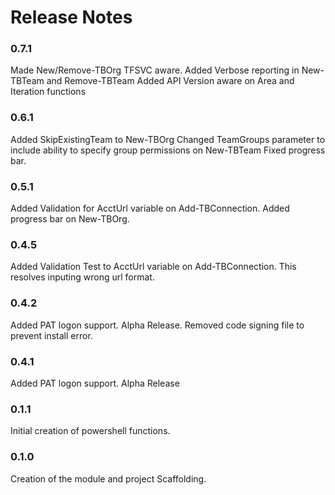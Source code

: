 # Release Notes

### 0.7.1

Made New/Remove-TBOrg TFSVC aware.
Added Verbose reporting in New-TBTeam and Remove-TBTeam
Added API Version aware on Area and Iteration functions

### 0.6.1

Added SkipExistingTeam to New-TBOrg
Changed TeamGroups parameter to include ability to specify group permissions on New-TBTeam
Fixed progress bar.

### 0.5.1

Added Validation for AcctUrl variable on Add-TBConnection.
Added progress bar on New-TBOrg.

### 0.4.5

Added Validation Test to AcctUrl variable on Add-TBConnection.
This resolves inputing wrong url format.

### 0.4.2

Added PAT logon support. Alpha Release.
Removed code signing file to prevent install
error.

### 0.4.1

Added PAT logon support. Alpha Release

### 0.1.1

Initial creation of powershell functions.

### 0.1.0

Creation of the module and project Scaffolding.